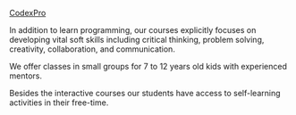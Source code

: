 [CodexPro](https://codexpro.eu)

In addition to learn programming, our courses explicitly focuses on developing vital soft skills including critical thinking, problem solving, creativity, collaboration, and communication.

We offer classes in small groups for 7 to 12 years old kids with experienced mentors.

Besides the interactive courses our students have access to self-learning activities in their free-time.
